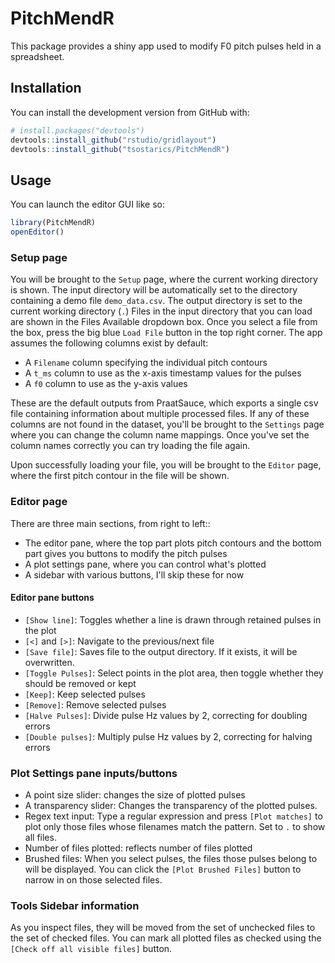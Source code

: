 # PitchMendR

This package provides a shiny app used to modify F0 pitch pulses held in a spreadsheet.

## Installation

You can install the development version from GitHub with:

```r
# install.packages("devtools")
devtools::install_github("rstudio/gridlayout")
devtools::install_github("tsostarics/PitchMendR")
```

## Usage

You can launch the editor GUI like so:

```r
library(PitchMendR)
openEditor()
```

### Setup page

You will be brought to the `Setup` page, where the current working directory is shown.
The input directory will be automatically set to the directory containing a demo file `demo_data.csv`.
The output directory is set to the current working directory (`.`)
Files in the input directory that you can load are shown in the Files Available dropdown box.
Once you select a file from the box, press the big blue `Load File` button in the top right corner.
The app assumes the following columns exist by default: 

 - A `Filename` column specifying the individual pitch contours
 - A `t_ms` column to use as the x-axis timestamp values for the pulses
 - A `f0` column to use as the y-axis values

These are the default outputs from PraatSauce, which exports a single csv file containing information about multiple processed files.
If any of these columns are not found in the dataset, you'll be brought to the `Settings` page where you can change the column name mappings.
Once you've set the column names correctly you can try loading the file again.

Upon successfully loading your file, you will be brought to the `Editor` page, where the first pitch contour in the file will be shown.

### Editor page

There are three main sections, from right to left::

 - The editor pane, where the top part plots pitch contours and the bottom part gives you buttons to modify the pitch pulses
 - A plot settings pane, where you can control what's plotted
 - A sidebar with various buttons, I'll skip these for now

#### Editor pane buttons

 - `[Show line]`: Toggles whether a line is drawn through retained pulses in the plot
 - `[<]` and `[>]`: Navigate to the previous/next file
 - `[Save file]`: Saves file to the output directory. If it exists, it will be overwritten.
 - `[Toggle Pulses]`: Select points in the plot area, then toggle whether they should be removed or kept
 - `[Keep]`: Keep selected pulses
 - `[Remove]`: Remove selected pulses
 - `[Halve Pulses]`: Divide pulse Hz values by 2, correcting for doubling errors
 - `[Double pulses]`: Multiply pulse Hz values by 2, correcting for halving errors

### Plot Settings pane inputs/buttons

 - A point size slider: changes the size of plotted pulses
 - A transparency slider: Changes the transparency of the plotted pulses.
 - Regex text input: Type a regular expression and press `[Plot matches]` to plot only those files whose filenames match the pattern. Set to `.` to show all files.
 - Number of files plotted: reflects number of files plotted
 - Brushed files: When you select pulses, the files those pulses belong to will be displayed. You can click the `[Plot Brushed Files]` button to narrow in on those selected files.

### Tools Sidebar information

As you inspect files, they will be moved from the set of unchecked files to the set of checked files.
You can mark all plotted files as checked using the `[Check off all visible files]` button.